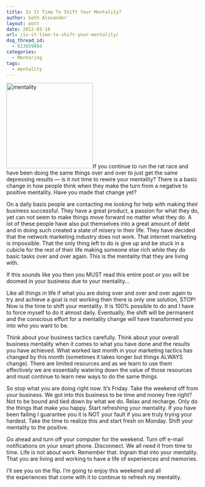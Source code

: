 ```yaml
---
title: Is It Time To Shift Your Mentality?
author: Seth Alexander
layout: post
date: 2012-03-16
url: /is-it-time-to-shift-your-mentality/
dsq_thread_id:
  - 613659884
categories:
  - Mentoring
tags:
  - mentality
---
```

[<img class="alignleft size-full wp-image-1619" src="http://sethaalexander.com/wp-content/uploads/2012/03/mentality.jpg" alt="mentality" width="226" height="223" />][1]If you continue to run the rat race and have been doing the same things over and over to just get the same depressing results &#8212; is it not time to rewire your mentality? There is a basic change in how people think when they make the turn from a negative to positive mentality. Have you made that change yet?

On a daily basis people are contacting me looking for help with making their business successful. They have a great product, a passion for what they do, yet can not seem to make things move forward no matter what they do. A lot of these people have also put themselves into a great amount of debt and in doing such created a state of misery in their life. They have decided that the network marketing industry does not work. That internet marketing is impossible. That the only thing left to do is give up and be stuck in a cubicle for the rest of their life making someone else rich while they do basic tasks over and over again. This is the mentality that they are living with.

If this sounds like you then you MUST read this entire post or you will be doomed in your business due to your mentality&#8230;

Like all things in life if what you are doing over and over and over again to try and achieve a goal is not working then there is only one solution, STOP! Now is the time to shift your mentality. It is 100% possible to do and I have to force myself to do it almost daily. Eventually, the shift will be permanent and the conscious effort for a mentality change will have transformed you into who you want to be.

Think about your business tactics carefully. Think about your overall business mentality when it comes to what you have done and the results you have achieved. What worked last month in your marketing tactics has changed by this month (sometimes it takes longer but things ALWAYS change). There are limited resources and as we learn to use them effectively we are essentially watering down the value of those resources and must continue to learn new ways to do the same things.

So stop what you are doing right now. It&#8217;s Friday. Take the weekend off from your business. We got into this business to be time and money free right? Not to be bound and tied down by what we do. Relax and recharge. Only do the things that make you happy. Start refreshing your mentality. If you have been failing I guarantee you it is NOT your fault if you are truly trying your hardest. Take the time to realize this and start fresh on Monday. Shift your mentality to the positive.

Go ahead and turn off your computer for the weekend. Turn off e-mail notifications on your smart phone. Disconnect. We all need it from time to time. Life is not about work. Remember that. Ingrain that into your mentality. That you are living and working to have a life of experiences and memories.

I&#8217;ll see you on the flip. I&#8217;m going to enjoy this weekend and all the experiences that come with it to continue to refresh my mentality.

 [1]: http://sethaalexander.com/wp-content/uploads/2012/03/power_of_mindset.jpg